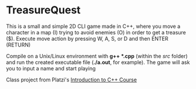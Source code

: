 # TreasureQuest 

This is a small and simple 2D CLI game made in C++, where you move a character in a map (I) trying to avoid enemies (O) in order to get a treasure ($). Execute move action by pressing W, A, S, or D and then ENTER (RETURN)

Compile on a Unix/Linux environment with **g++ \*.cpp** (within the _src_ folder) and run the created executable file (**./a.out**, for example). The game will ask you to input a name and start playing

Class project from Platzi's [Introduction to C++ Course](https://platzi.com/clases/c-plus-plus/)
